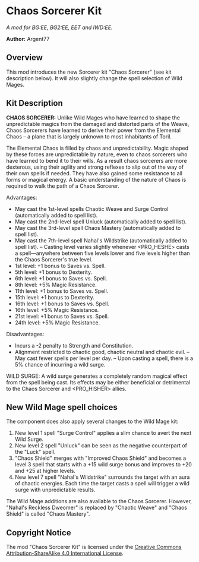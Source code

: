 # Chaos Sorcerer Kit
*A mod for BG:EE, BG2:EE, EET and IWD:EE.*

**Author:**  Argent77


## Overview

This mod introduces the new Sorcerer kit "Chaos Sorcerer" (see kit description below). It will also slightly change the spell selection of Wild Mages.

## Kit Description

**CHAOS SORCERER:** Unlike Wild Mages who have learned to shape the unpredictable magics from the damaged and distorted parts of the Weave, Chaos Sorcerers have learned to derive their power from the Elemental Chaos – a plane that is largely unknown to most inhabitants of Toril.

The Elemental Chaos is filled by chaos and unpredictability. Magic shaped by these forces are unpredictable by nature, even to chaos sorcerers who have learned to bend it to their wills. As a result chaos sorcerers are more dexterous, using their agility and strong reflexes to slip out of the way of their own spells if needed. They have also gained some resistance to all forms or magical energy. A basic understanding of the nature of Chaos is required to walk the path of a Chaos Sorcerer.

Advantages:
- May cast the 1st-level spells Chaotic Weave and Surge Control (automatically added to spell list).
- May cast the 2nd-level spell Unluck (automatically added to spell list).
- May cast the 3rd-level spell Chaos Mastery (automatically added to spell list).
- May cast the 7th-level spell Nahal's Wildstrike (automatically added to spell list).
– Casting level varies slightly whenever <PRO_HESHE> casts a spell—anywhere between five levels 
  lower and five levels higher than the Chaos Sorcerer's true level.
- 1st level: +1 bonus to Saves vs. Spell.
- 5th level: +1 bonus to Dexterity.
- 6th level: +1 bonus to Saves vs. Spell.
- 8th level: +5% Magic Resistance.
- 11th level: +1 bonus to Saves vs. Spell.
- 15th level: +1 bonus to Dexterity.
- 16th level: +1 bonus to Saves vs. Spell.
- 16th level: +5% Magic Resistance.
- 21st level: +1 bonus to Saves vs. Spell.
- 24th level: +5% Magic Resistance.

Disadvantages:
- Incurs a -2 penalty to Strength and Constitution.
- Alignment restricted to chaotic good, chaotic neutral and chaotic evil.
– May cast fewer spells per level per day.
– Upon casting a spell, there is a 5% chance of incurring a wild surge.

WILD SURGE: A wild surge generates a completely random magical effect from the spell being cast. Its effects may be either beneficial or detrimental to the Chaos Sorcerer and <PRO_HISHER> allies.

## New Wild Mage spell choices

The component does also apply several changes to the Wild Mage kit:
1. New level 1 spell "Surge Control" applies a slim chance to avert the next Wild Surge.
2. New level 2 spell "Unluck" can be seen as the negative counterpart of the "Luck" spell.
3. "Chaos Shield" merges with "Improved Chaos Shield" and becomes a level 3 spell that starts with a +15 wild surge bonus and improves to +20 and +25 at higher levels.
4. New level 7 spell "Nahal's Wildstrike" surrounds the target with an aura of chaotic energies. Each time the target casts a spell will trigger a wild surge with unpredictable results.

The Wild Mage additions are also available to the Chaos Sorcerer. However, "Nahal's Reckless Dweomer" is replaced by "Chaotic Weave" and "Chaos Shield" is called "Chaos Mastery".

## Copyright Notice

The mod "Chaos Sorcerer Kit" is licensed under the [Creative Commons Attribution-ShareAlike 4.0 International License](http://creativecommons.org/licenses/by-sa/4.0/).
